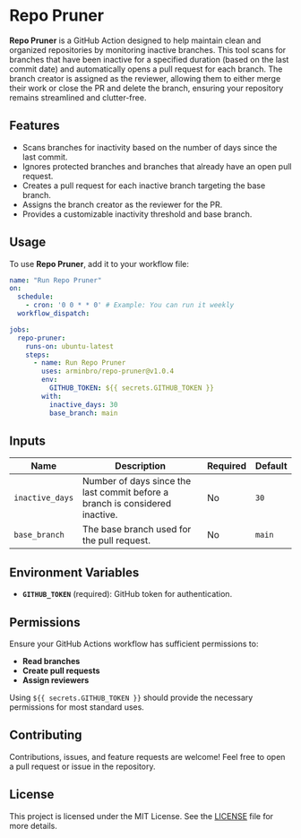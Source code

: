 # Repo Pruner

**Repo Pruner** is a GitHub Action designed to help maintain clean and organized repositories by monitoring inactive branches. This tool scans for branches that have been inactive for a specified duration (based on the last commit date) and automatically opens a pull request for each branch. The branch creator is assigned as the reviewer, allowing them to either merge their work or close the PR and delete the branch, ensuring your repository remains streamlined and clutter-free.

## Features
- Scans branches for inactivity based on the number of days since the last commit.
- Ignores protected branches and branches that already have an open pull request.
- Creates a pull request for each inactive branch targeting the base branch.
- Assigns the branch creator as the reviewer for the PR.
- Provides a customizable inactivity threshold and base branch.

## Usage
To use **Repo Pruner**, add it to your workflow file:

```yaml
name: "Run Repo Pruner"
on:
  schedule:
    - cron: '0 0 * * 0' # Example: You can run it weekly
  workflow_dispatch:

jobs:
  repo-pruner:
    runs-on: ubuntu-latest
    steps:
      - name: Run Repo Pruner
        uses: arminbro/repo-pruner@v1.0.4
        env:
          GITHUB_TOKEN: ${{ secrets.GITHUB_TOKEN }}
        with:
          inactive_days: 30
          base_branch: main
```

## Inputs

| Name           | Description                                                                                  | Required | Default     |
|----------------|----------------------------------------------------------------------------------------------|----------|-------------|
| `inactive_days`| Number of days since the last commit before a branch is considered inactive.                 | No       | `30`        |
| `base_branch`  | The base branch used for the pull request.                                                   | No       | `main`      |

## Environment Variables
- **`GITHUB_TOKEN`** (required): GitHub token for authentication.

## Permissions
Ensure your GitHub Actions workflow has sufficient permissions to:
- **Read branches**
- **Create pull requests**
- **Assign reviewers**

Using `${{ secrets.GITHUB_TOKEN }}` should provide the necessary permissions for most standard uses.

## Contributing
Contributions, issues, and feature requests are welcome! Feel free to open a pull request or issue in the repository.

## License
This project is licensed under the MIT License. See the [LICENSE](https://github.com/arminbro/repo-pruner/blob/master/LICENSE) file for more details.
